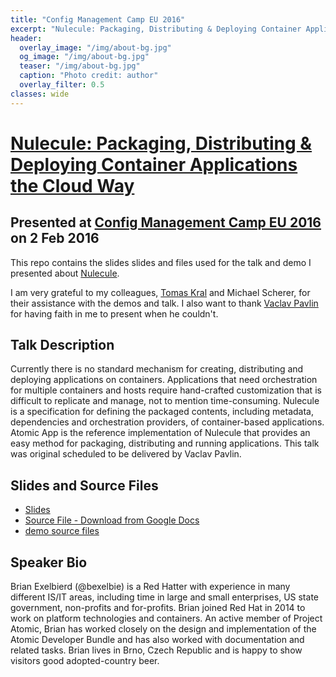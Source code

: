 ```yaml
---
title: "Config Management Camp EU 2016"
excerpt: "Nulecule: Packaging, Distributing & Deploying Container Applications the Cloud Way"
header:
  overlay_image: "/img/about-bg.jpg"
  og_image: "/img/about-bg.jpg"
  teaser: "/img/about-bg.jpg"
  caption: "Photo credit: author"
  overlay_filter: 0.5
classes: wide
---
```


# [Nulecule: Packaging, Distributing & Deploying Container Applications the Cloud Way](http://lanyrd.com/2016/cfgmgmtcamp/sdxytt/)
## Presented at [Config Management Camp EU 2016](http://cfgmgmtcamp.eu/schedule/speakers/BrianExelbierd.html) on 2 Feb 2016

This repo contains the slides slides and files used for the talk and demo
I presented about [Nulecule](https://github.com/projectatomic/nulecule).

I am very grateful to my colleagues, [Tomas
Kral](https://www.twitter.com/kadel) and Michael Scherer, for their
assistance with the demos and talk.  I also want to thank [Vaclav
Pavlin](https://twitter.com/vpavlin) for having faith in me to present
when he couldn't.

## Talk Description

Currently there is no standard mechanism for creating, distributing
and deploying applications on containers. Applications that need
orchestration for multiple containers and hosts require hand-crafted
customization that is difficult to replicate and manage, not to mention
time-consuming. Nulecule is a specification for defining the packaged
contents, including metadata, dependencies and orchestration providers, of
container-based applications. Atomic App is the reference implementation
of Nulecule that provides an easy method for packaging, distributing and
running applications. This talk was original scheduled to be delivered
by Vaclav Pavlin.

## Slides and Source Files

- [Slides](slides.pdf)
- [Source File - Download from Google Docs](slides.pptx)
- [demo source files](https://github.com/bexelbie/bexelbie-talks-demos/tree/master/CfgMgmtCamp.eu.2016)

## Speaker Bio

Brian Exelbierd (@bexelbie) is a Red Hatter with experience in many
different IS/IT areas, including time in large and small enterprises,
US state government, non-profits and for-profits. Brian joined Red Hat in
2014 to work on platform technologies and containers. An active member of
Project Atomic, Brian has worked closely on the design and implementation
of the Atomic Developer Bundle and has also worked with documentation
and related tasks. Brian lives in Brno, Czech Republic and is happy to
show visitors good adopted-country beer.
